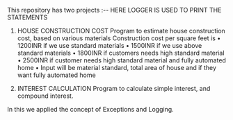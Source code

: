 This repository has two projects :--
HERE LOGGER IS USED TO PRINT THE STATEMENTS

1. HOUSE CONSTRUCTION COST 
Program to estimate house construction cost, based on various materials
Construction cost per square feet is 
• 1200INR if we use standard materials 
• 1500INR if we use above standard materials 
• 1800INR if customers needs high standard material 
• 2500INR if customer needs high standard material and fully automated home
• Input will be material standard, total area of house and if they want fully automated home

2. INTEREST CALCULATION
    Program to calculate simple interest, and compound interest.
    
    
In this we applied the concept of Exceptions and Logging.
